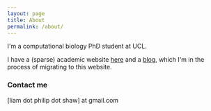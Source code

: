 ```yaml
---
layout: page
title: About
permalink: /about/
---
```


I'm a computational biology PhD student at UCL. 

I have a (sparse) academic website [here](http://ucl.ac.uk/~ucbpsha) and a [blog](https://lpshaw.wordpress.com), which I'm in the process of migrating to this website.


### Contact me

[liam dot philip dot shaw] at gmail.com

